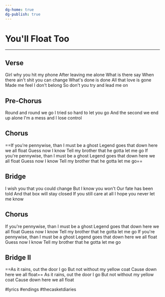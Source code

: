 ```yaml
---
dg-home: true
dg-publish: true
---
```


# You'll Float Too
---

## Verse 
Girl why you hit my phone
After leaving me alone
What is there say
When there ain't shit you can change
What's done is done
All that love is gone
Made me feel I don't belong
So don't you try and lead me on

## Pre-Chorus
Round and round we go
I tried so hard to let you go
And the second we end up alone
I'm a mess and I lose control

## Chorus
==If you're pennywise, than I must be a ghost
Legend goes that down here we all float
Guess now I know
Tell my brother that he gotta let me go
If you're pennywise, than I must be a ghost
Legend goes that down here we all float
Guess now I know
Tell my brother that he gotta let me go==

## Bridge
I wish you that you could change
But I know you won't
Our fate has been told
And that box will stay closed
If you still care at all
I hope you never let me know

## Chorus
If you're pennywise, than I must be a ghost
Legend goes that down here we all float
Guess now I know
Tell my brother that he gotta let me go
If you're pennywise, than I must be a ghost
Legend goes that down here we all float
Guess now I know
Tell my brother that he gotta let me go

## Bridge II
==As it rains, out the door I go
But not without my yellow coat
Cause down here we all float==
As it rains, out the door I go
But not without my yellow coat
Cause down here we all float

#lyrics #endings #thecasketdiaries 
